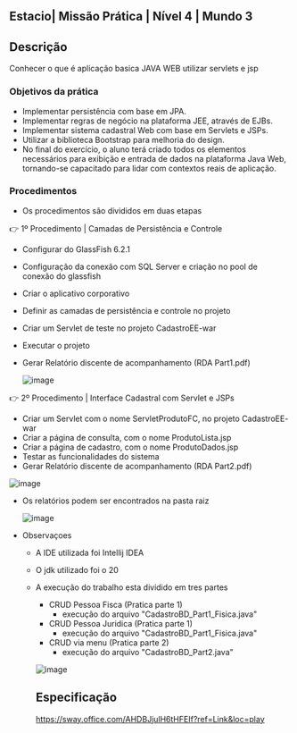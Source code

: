 ## Estacio| Missão Prática | Nível 4 | Mundo 3

## Descrição

 Conhecer o que é aplicação basica JAVA WEB utilizar servlets e jsp
     

### Objetivos da prática

- Implementar persistência com base em JPA.
- Implementar regras de negócio na plataforma JEE, através de EJBs.
- Implementar sistema cadastral Web com   base em Servlets e JSPs.
- Utilizar a biblioteca Bootstrap para melhoria do design.
- No final do exercício, o aluno terá criado todos os elementos necessários
  para exibição e entrada de dados na plataforma Java Web, tornando-se
  capacitado para lidar com contextos reais de aplicação.
   
### Procedimentos

- Os procedimentos são divididos em duas etapas

👉 1º Procedimento | Camadas de Persistência e Controle

- Configurar do GlassFish 6.2.1 
- Configuração da conexão com SQL Server e criação no pool de conexão do glassfish
- Criar o aplicativo corporativo 
- Definir as camadas de persistência e controle no projeto
- Criar um Servlet de teste no projeto CadastroEE-war
- Executar o projeto  
- Gerar Relatório discente de acompanhamento (RDA Part1.pdf) 
      
   ![image](https://github.com/msbzz/estacio.m3.n4/assets/44148209/1c803077-00dc-4d55-8897-c216b23b2ffb)



 👉 2º Procedimento | Interface Cadastral com Servlet e JSPs

 - Criar um Servlet com o nome ServletProdutoFC, no projeto CadastroEE-
   war
 - Criar a página de consulta, com o nome ProdutoLista.jsp
 - Criar a página de cadastro, com o nome ProdutoDados.jsp
 - Testar as funcionalidades do sistema
 - Gerar Relatório discente de acompanhamento (RDA Part2.pdf)
    
   
  ![image](https://github.com/msbzz/estacio.m3.n4/assets/44148209/d7963d63-cd9c-491c-a411-001ec2b0dd12)



    


 - Os relatórios podem ser encontrados na pasta raiz

     ![image](https://github.com/msbzz/estacio.m3.n3/assets/44148209/7de67716-e9a6-4c10-80e3-5b8c5c60df26)

- Observaçoes
   - A IDE utilizada foi Intellij IDEA
   - O jdk utilizado foi o 20
   - A execução do trabalho esta dividido em tres partes
      - CRUD Pessoa Fisca (Pratica parte 1)
        - execução do arquivo "CadastroBD_Part1_Fisica.java"
      - CRUD Pessoa Juridica (Pratica parte 1)
        - execução do arquivo "CadastroBD_Part1_Fisica.java"
      - CRUD via menu (Pratica parte 2)
        - execução do arquivo "CadastroBD_Part2.java"
 
      ![image](https://github.com/msbzz/estacio.m3.n3/assets/44148209/6e2a71cb-5bd4-4485-b01e-b214d078ab4c)
 
       
     
     ## Especificação
      https://sway.office.com/AHDBJjulH6tHFEIf?ref=Link&loc=play
    
   
